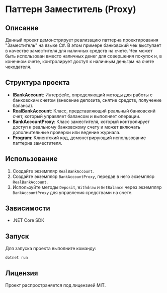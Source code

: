 # Паттерн Заместитель (Proxy)

## Описание
Данный проект демонстрирует реализацию паттерна проектирования "Заместитель" на языке C#. В этом примере банковский чек выступает в качестве заместителя для наличных средств на счете. Чек может быть использован вместо наличных денег для совершения покупок и, в конечном счете, контролирует доступ к наличным деньгам на счете чекодателя.

## Структура проекта
- **IBankAccount**: Интерфейс, определяющий методы для работы с банковским счетом (внесение депозита, снятие средств, получение баланса).
- **RealBankAccount**: Класс, представляющий реальный банковский счет, который управляет балансом и выполняет операции.
- **BankAccountProxy**: Класс заместителя, который контролирует доступ к реальному банковскому счету и может включать дополнительные проверки или ведение журнала.
- **Program**: Клиентский код, демонстрирующий использование паттерна заместителя.

## Использование
1. Создайте экземпляр `RealBankAccount`.
2. Создайте экземпляр `BankAccountProxy`, передав в него экземпляр `RealBankAccount`.
3. Используйте методы `Deposit`, `Withdraw` и `GetBalance` через экземпляр `BankAccountProxy` для управления средствами на счете.

## Зависимости
- .NET Core SDK

## Запуск
Для запуска проекта выполните команду:
```
dotnet run
```

## Лицензия
Проект распространяется под лицензией MIT.
